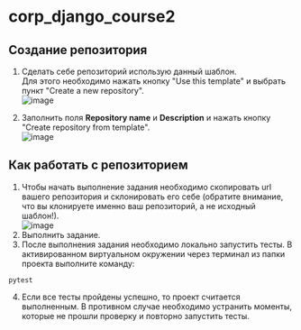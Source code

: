 # corp_django_course2

## Создание репозитория
1. Сделать себе репозиторий использую данный шаблон.  
  Для этого необходимо нажать кнопку "Use this template" и выбрать пункт "Create a new repository".  
  ![image](https://user-images.githubusercontent.com/14962819/235599080-2819c72b-3161-48fe-926d-91c289941c20.png)
  
1. Заполнить поля **Repository name** и **Description** и нажать кнопку "Create repository from template".  
  ![image](https://user-images.githubusercontent.com/14962819/235599367-6b6025e2-5ceb-4b57-87f4-8c3a2ac18a5b.png)


## Как работать с репозиторием
1. Чтобы начать выполнение задания необходимо скопировать url вашего репозитория и склонировать его себе (обратите внимание, что вы клонируете именно ваш репозиторий, а не исходный шаблон!).  
  ![image](https://user-images.githubusercontent.com/14962819/235600053-de6be309-56d5-4c5f-adc3-d466887962f6.png)
1. Выполнить задание.
1. После выполнения задания необходимо локально запустить тесты. В активированном виртуальном окружении через терминал из папки проекта выполните команду:
  ```shell
  pytest
  ```
4. Если все тесты пройдены успешно, то проект считается выполненным. В противном случае необходимо устранить моменты, которые не прошли проверку и повторно запустить тесты.
